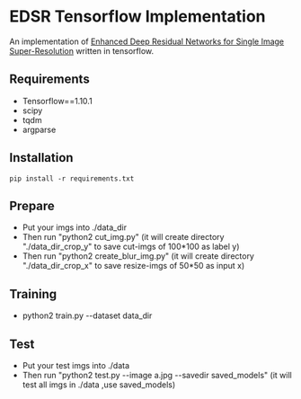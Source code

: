 # EDSR Tensorflow Implementation

An implementation of [Enhanced Deep Residual Networks for Single Image Super-Resolution](https://arxiv.org/pdf/1707.02921.pdf) written in tensorflow.

## Requirements

 - Tensorflow==1.10.1
 - scipy
 - tqdm
 - argparse

## Installation

 `pip install -r requirements.txt`

## Prepare

 - Put your imgs into ./data_dir
 - Then run "python2 cut_img.py" (it will create directory "./data_dir_crop_y" to save cut-imgs of 100*100 as label y)
 - Then run "python2 create_blur_img.py" (it will create directory "./data_dir_crop_x" to save resize-imgs of 50*50 as input x)

## Training

 - python2 train.py --dataset data_dir 

## Test
 - Put your test imgs into ./data
 - Then run "python2 test.py --image a.jpg --savedir saved_models" (it will test all imgs in ./data ,use saved_models)
